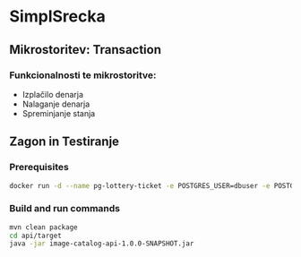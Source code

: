 # SimplSrecka

## Mikrostoritev: Transaction

### Funkcionalnosti te mikrostoritve:
* Izplačilo denarja
* Nalaganje denarja
* Spreminjanje stanja


## Zagon in Testiranje

### Prerequisites

```bash
docker run -d --name pg-lottery-ticket -e POSTGRES_USER=dbuser -e POSTGRES_PASSWORD=postgres -e POSTGRES_DB=lottery-ticket -p 5432:5432 postgres:13
```

### Build and run commands
```bash
mvn clean package
cd api/target
java -jar image-catalog-api-1.0.0-SNAPSHOT.jar
```

